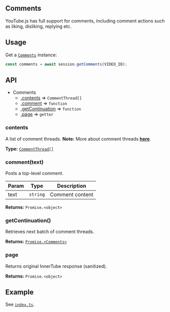 ## Comments
YouTube.js has full support for comments, including comment actions such as liking, disliking, replying etc.

## Usage
Get a [`Comments`](../../lib/parser/youtube/Comments.js) instance:

```js
const comments = await session.getComments(VIDEO_ID);
```

## API
* Comments
  * [.contents](#commentthread) ⇒ `CommentThread[]`
  * [.comment](#comment) ⇒ `function`
  * [.getContinuation](#getc) ⇒ `function`
  * [.page](#page) ⇒ `getter`

<a name="commentthread"></a>
### contents
A list of comment threads. **Note:** More about comment threads [**here**](./CommentThread.md).

**Type:** [`CommentThread[]`](../../lib/parser/contents/classes/CommentThread.js)

<a name="comment"></a>
### comment(text)
Posts a top-level comment.

| Param | Type | Description |
| --- | --- | --- |
| text | `string` | Comment content |

**Returns:** `Promise.<object>`

<a name="getc"></a>
### getContinuation()
Retrieves next batch of comment threads.

**Returns:** [`Promise.<Comments>`](../../lib/parser/youtube/Comments.js)

<a name="page"></a>
### page
Returns original InnerTube response (sanitized).

**Returns:** `Promise.<object>`

## Example
See [`index.ts`]('./index.ts').